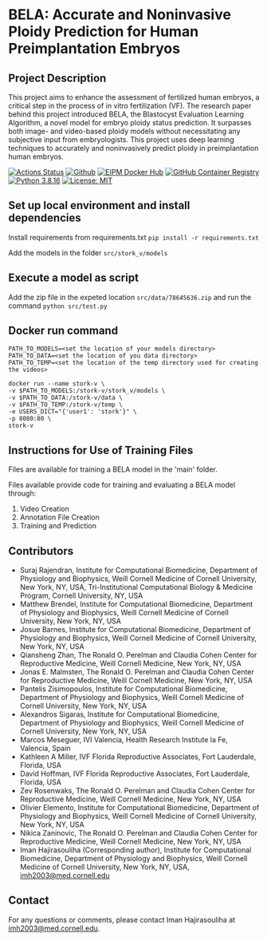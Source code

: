 # BELA: Accurate and Noninvasive Ploidy Prediction for Human Preimplantation Embryos

## Project Description

This project aims to enhance the assessment of fertilized human embryos, a critical step in the process of in vitro fertilization (VF). The research paper behind this project introduced BELA, the Blastocyst Evaluation Learning Algorithm, a novel model for embryo ploidy status prediction. It surpasses both image- and video-based ploidy models without necessitating any subjective input from embryologists. This project uses deep learning techniques to accurately and noninvasively predict ploidy in preimplantation human embryos. 

[![Actions Status](https://github.com/eipm/stork-v/workflows/Docker/badge.svg)](https://github.com/eipm/stork-v/actions) [![Github](https://img.shields.io/badge/github-1.0.0-green?style=flat&logo=github)](https://github.com/eipm/stork-v) [![EIPM Docker Hub](https://img.shields.io/badge/EIPM%20docker%20hub-1.0.0-blue?style=flat&logo=docker)](https://hub.docker.com/repository/docker/eipm/stork-v) [![GitHub Container Registry](https://img.shields.io/badge/GitHub%20Container%20Registry-1.0.0-blue?style=flat&logo=docker)](https://github.com/orgs/eipm/packages/container/package/stork-v) [![Python 3.8.16](https://img.shields.io/badge/python-3.8.16-blue.svg)](https://www.python.org/downloads/release/python-360/) [![License: MIT](https://img.shields.io/badge/License-MIT-yellow.svg)](https://opensource.org/licenses/MIT)

## Set up local environment and install dependencies

Install requirements from requirements.txt
`pip install -r requirements.txt`

Add the models in the folder
`src/stork_v/models`

## Execute a model as script

Add the zip file in the expeted location `src/data/78645636.zip` and run the command
`python src/test.py`

## Docker run command


```
PATH_TO_MODELS=<set the location of your models directory>
PATH_TO_DATA=<set the location of you data directory>
PATH_TO_TEMP=<set the location of the temp directory used for creating the videos>

docker run --name stork-v \
-v $PATH_TO_MODELS:/stork-v/stork_v/models \
-v $PATH_TO_DATA:/stork-v/data \
-v $PATH_TO_TEMP:/stork-v/temp \
-e USERS_DICT="{'user1': 'stork'}" \
-p 8080:80 \
stork-v
```


## Instructions for Use of Training Files

Files are available for training a BELA model in the 'main' folder.

Files available provide code for training and evaluating a BELA model through:
1. Video Creation
2. Annotation File Creation
3. Training and Prediction

## Contributors

- Suraj Rajendran, Institute for Computational Biomedicine, Department of Physiology and Biophysics, Weill Cornell Medicine of Cornell University, New York, NY, USA, Tri-Institutional Computational Biology & Medicine Program, Cornell University, NY, USA
- Matthew Brendel, Institute for Computational Biomedicine, Department of Physiology and Biophysics, Weill Cornell Medicine of Cornell University, New York, NY, USA
- Josue Barnes, Institute for Computational Biomedicine, Department of Physiology and Biophysics, Weill Cornell Medicine of Cornell University, New York, NY, USA
- Qiansheng Zhan, The Ronald O. Perelman and Claudia Cohen Center for Reproductive Medicine, Weill Cornell Medicine, New York, NY, USA
- Jonas E. Malmsten, The Ronald O. Perelman and Claudia Cohen Center for Reproductive Medicine, Weill Cornell Medicine, New York, NY, USA
- Pantelis Zisimopoulos, Institute for Computational Biomedicine, Department of Physiology and Biophysics, Weill Cornell Medicine of Cornell University, New York, NY, USA
- Alexandros Sigaras, Institute for Computational Biomedicine, Department of Physiology and Biophysics, Weill Cornell Medicine of Cornell University, New York, NY, USA
- Marcos Meseguer, IVI Valencia, Health Research Institute la Fe, Valencia, Spain
- Kathleen A Miller, IVF Florida Reproductive Associates, Fort Lauderdale, Florida, USA
- David Hoffman, IVF Florida Reproductive Associates, Fort Lauderdale, Florida, USA
- Zev Rosenwaks, The Ronald O. Perelman and Claudia Cohen Center for Reproductive Medicine, Weill Cornell Medicine, New York, NY, USA
- Olivier Elemento, Institute for Computational Biomedicine, Department of Physiology and Biophysics, Weill Cornell Medicine of Cornell University, New York, NY, USA
- Nikica Zaninovic, The Ronald O. Perelman and Claudia Cohen Center for Reproductive Medicine, Weill Cornell Medicine, New York, NY, USA
- Iman Hajirasouliha (Corresponding author), Institute for Computational Biomedicine, Department of Physiology and Biophysics, Weill Cornell Medicine of Cornell University, New York, NY, USA, imh2003@med.cornell.edu

## Contact

For any questions or comments, please contact Iman Hajirasouliha at imh2003@med.cornell.edu.

